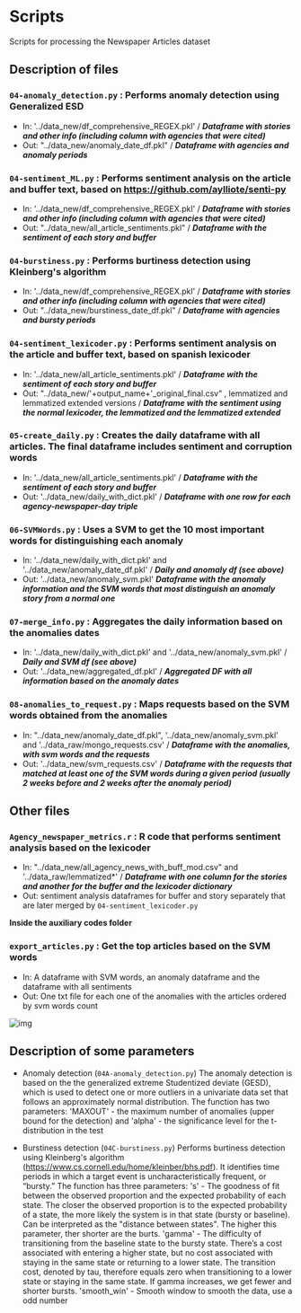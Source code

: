# Scripts
Scripts for processing the Newspaper Articles dataset


## Description of files

### `04-anomaly_detection.py` : Performs anomaly detection using Generalized ESD

- In: '../data_new/df_comprehensive_REGEX.pkl' / ***Dataframe with stories and other info (including column with agencies that were cited)***
- Out: "../data_new/anomaly_date_df.pkl" / ***Dataframe with agencies and anomaly periods***


### `04-sentiment_ML.py` : Performs sentiment analysis on the article and buffer text, based on https://github.com/aylliote/senti-py

- In: '../data_new/df_comprehensive_REGEX.pkl' / ***Dataframe with stories and other info (including column with agencies that were cited)***
- Out: "../data_new/all_article_sentiments.pkl" / ***Dataframe with the sentiment of each story and buffer***


### `04-burstiness.py` : Performs burtiness detection using Kleinberg's algorithm

- In: '../data_new/df_comprehensive_REGEX.pkl' / ***Dataframe with stories and other info (including column with agencies that were cited)***
- Out: "../data_new/burstiness_date_df.pkl" / ***Dataframe with agencies and bursty periods***


### `04-sentiment_lexicoder.py` : Performs sentiment analysis on the article and buffer text, based on spanish lexicoder

- In: '../data_new/all_article_sentiments.pkl' / ***Dataframe with the sentiment of each story and buffer***
- Out: "../data_new/'+output_name+'_original_final.csv" , lemmatized and lemmatized extended versions / ***Dataframe with the sentiment using the normal lexicoder, the lemmatized and the lemmatized extended***


### `05-create_daily.py` : Creates the daily dataframe with all articles. The final dataframe includes sentiment and corruption words

- In: '../data_new/all_article_sentiments.pkl' / ***Dataframe with the sentiment of each story and buffer***
- Out:  '../data_new/daily_with_dict.pkl' / ***Dataframe with one row for each agency-newspaper-day triple***


### `06-SVMWords.py` : Uses a SVM to get the 10 most important words for distinguishing each anomaly

- In: '../data_new/daily_with_dict.pkl' and '../data_new/anomaly_date_df.pkl' / ***Daily and anomaly df (see above)***
- Out:  '../data_new/anomaly_svm.pkl' ***Dataframe with the anomaly information and the SVM words that most distinguish an anomaly story from a normal one***



### `07-merge_info.py` : Aggregates the daily information based on the anomalies dates


- In: '../data_new/daily_with_dict.pkl' and '../data_new/anomaly_svm.pkl' / ***Daily and SVM df (see above)***
- Out:  '../data_new/aggregated_df.pkl' / ***Aggregated DF with all information based on the anomaly dates***


### `08-anomalies_to_request.py` : Maps requests based on the SVM words obtained from the anomalies


- In: "../data_new/anomaly_date_df.pkl", '../data_new/anomaly_svm.pkl' and '../data_raw/mongo_requests.csv' / ***Dataframe with the anomalies, with svm words and the requests***
- Out:  '../data_new/svm_requests.csv' / ***Dataframe with the requests that matched at least one of the SVM words during a given period (usually 2 weeks before and 2 weeks after the anomaly period)***


## Other files

### `Agency_newspaper_metrics.r` : R code that performs sentiment analysis based on the lexicoder

- In: "../data_new/all_agency_news_with_buff_mod.csv" and '../data_raw/lemmatized*' / ***Dataframe with one column for the stories and another for the buffer and the lexicoder dictionary***
- Out:  sentiment analysis dataframes for buffer and story separately that are later merged by `04-sentiment_lexicoder.py` 

**Inside the auxiliary codes folder**

### `export_articles.py` : Get the top articles based on the SVM words


- In: A dataframe with SVM words, an anomaly dataframe and the dataframe with all sentiments
- Out:  One txt file for each one of the anomalies with the articles ordered by svm words count




![img](https://i.imgur.com/RwDWTpu.png)


## Description of some parameters

- Anomaly detection (`04A-anomaly_detection.py`)
The anomaly detection is based on the the generalized extreme Studentized deviate (GESD), which is used to detect one or more outliers in a univariate data set that follows an approximately normal distribution.
The function has two parameters: 'MAXOUT' - the maximum number of anomalies (upper bound for the detection) and 'alpha' - the significance level for the t-distribution in the test

- Burstiness detection (`04C-burstiness.py`)
Performs burtiness detection using Kleinberg's algorithm (https://www.cs.cornell.edu/home/kleinber/bhs.pdf). It identifies time periods in which a target event is uncharacteristically frequent, or “bursty.” 
The function has three parameters:
's' - The goodness of fit between the observed proportion and the expected probability of each state. The closer the observed proportion is to the expected probability of a state, the more likely the system is in that state (bursty or baseline). Can be interpreted as the "distance between states". The higher this parameter, ther shorter are the burts.
'gamma' - The difficulty of transitioning from the baseline state to the bursty state. There’s a cost associated with entering a higher state, but no cost associated with staying in the same state or returning to  a lower state. The transition cost, denoted by tau, therefore equals zero when transitioning to a lower state or staying in the same state. If gamma increases, we get fewer and shorter bursts.
'smooth_win' - Smooth window to smooth the data, use a odd number

